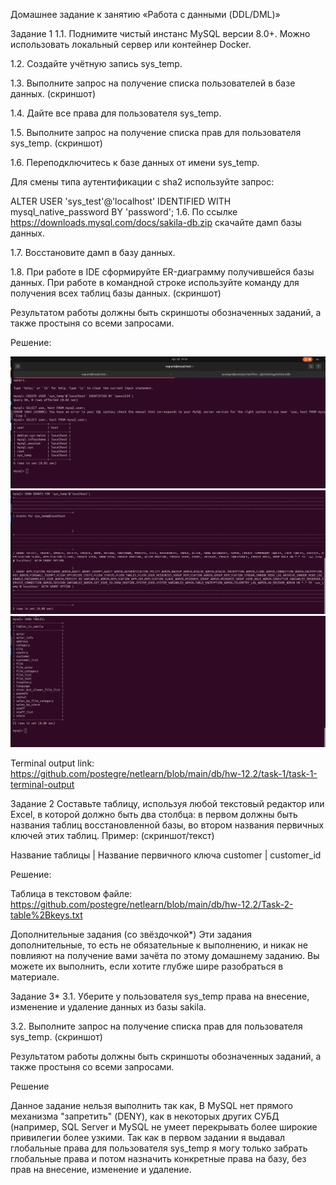 Домашнее задание к занятию «Работа с данными (DDL/DML)»

Задание 1
1.1. Поднимите чистый инстанс MySQL версии 8.0+. Можно использовать локальный сервер или контейнер Docker.

1.2. Создайте учётную запись sys_temp.

1.3. Выполните запрос на получение списка пользователей в базе данных. (скриншот)

1.4. Дайте все права для пользователя sys_temp.

1.5. Выполните запрос на получение списка прав для пользователя sys_temp. (скриншот)

1.6. Переподключитесь к базе данных от имени sys_temp.

Для смены типа аутентификации с sha2 используйте запрос:

ALTER USER 'sys_test'@'localhost' IDENTIFIED WITH mysql_native_password BY 'password';
1.6. По ссылке https://downloads.mysql.com/docs/sakila-db.zip скачайте дамп базы данных.

1.7. Восстановите дамп в базу данных.

1.8. При работе в IDE сформируйте ER-диаграмму получившейся базы данных. При работе в командной строке используйте команду для получения всех таблиц базы данных. (скриншот)

Результатом работы должны быть скриншоты обозначенных заданий, а также простыня со всеми запросами.


Решение: 


![Задание 1.1](https://github.com/postegre/netlearn/blob/main/db/hw-12.2/task-1/Task-1.1.png)
![Задание 1.2](https://github.com/postegre/netlearn/blob/main/db/hw-12.2/task-1/Task-1.2.png)   
![Задание 1.3](https://github.com/postegre/netlearn/blob/main/db/hw-12.2/task-1/Task-1.3.png)   


Terminal output link: https://github.com/postegre/netlearn/blob/main/db/hw-12.2/task-1/task-1-terminal-output


Задание 2
Составьте таблицу, используя любой текстовый редактор или Excel, в которой должно быть два столбца: в первом должны быть названия таблиц восстановленной базы, во втором названия первичных ключей этих таблиц. Пример: (скриншот/текст)

Название таблицы | Название первичного ключа
customer         | customer_id

Решение:


Таблица в текстовом файле: https://github.com/postegre/netlearn/blob/main/db/hw-12.2/Task-2-table%2Bkeys.txt



Дополнительные задания (со звёздочкой*)
Эти задания дополнительные, то есть не обязательные к выполнению, и никак не повлияют на получение вами зачёта по этому домашнему заданию. Вы можете их выполнить, если хотите глубже шире разобраться в материале.


Задание 3*
3.1. Уберите у пользователя sys_temp права на внесение, изменение и удаление данных из базы sakila.

3.2. Выполните запрос на получение списка прав для пользователя sys_temp. (скриншот)

Результатом работы должны быть скриншоты обозначенных заданий, а также простыня со всеми запросами.


Решение


Данное задание нельзя выполнить так как, В MySQL нет прямого механизма "запретить" (DENY), как в некоторых других СУБД (например, SQL Server и MySQL не умеет перекрывать более широкие привилегии более узкими.
Так как в первом задании я выдавал глобальные права для пользователя sys_temp я могу только забрать глобальные права и потом назначить конкретные права на базу, без прав на внесение, изменение и удаление.


